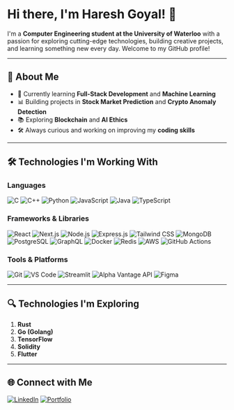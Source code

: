 # Hi there, I'm Haresh Goyal! 👋

I'm a **Computer Engineering student at the University of Waterloo** with a passion for exploring cutting-edge technologies, building creative projects, and learning something new every day. Welcome to my GitHub profile!

---
## 🚀 About Me
- 🌱 Currently learning **Full-Stack Development** and **Machine Learning**
- 📊 Building projects in **Stock Market Prediction** and **Crypto Anomaly Detection**
- 📚 Exploring **Blockchain** and **AI Ethics**
- 🛠️ Always curious and working on improving my **coding skills**

---
## 🛠️ Technologies I'm Working With

### Languages
![C](https://img.shields.io/badge/-C-00599C?style=flat-square&logo=c&logoColor=white)
![C++](https://img.shields.io/badge/-C++-00599C?style=flat-square&logo=c%2B%2B&logoColor=white)
![Python](https://img.shields.io/badge/-Python-3776AB?style=flat-square&logo=python&logoColor=white)
![JavaScript](https://img.shields.io/badge/-JavaScript-F7DF1E?style=flat-square&logo=javascript&logoColor=black)
![Java](https://img.shields.io/badge/-Java-007396?style=flat-square&logo=java&logoColor=white)
![TypeScript](https://img.shields.io/badge/-TypeScript-3178C6?style=flat-square&logo=typescript&logoColor=white)


### Frameworks & Libraries
![React](https://img.shields.io/badge/-React-61DAFB?style=flat-square&logo=react&logoColor=black)
![Next.js](https://img.shields.io/badge/-Next.js-000000?style=flat-square&logo=next.js&logoColor=white)
![Node.js](https://img.shields.io/badge/-Node.js-339933?style=flat-square&logo=node.js&logoColor=white)
![Express.js](https://img.shields.io/badge/-Express-000000?style=flat-square&logo=express&logoColor=white)
![Tailwind CSS](https://img.shields.io/badge/-Tailwind%20CSS-38B2AC?style=flat-square&logo=tailwind-css&logoColor=white)
![MongoDB](https://img.shields.io/badge/-MongoDB-47A248?style=flat-square&logo=mongodb&logoColor=white)
![PostgreSQL](https://img.shields.io/badge/-PostgreSQL-336791?style=flat-square&logo=postgresql&logoColor=white)
![GraphQL](https://img.shields.io/badge/-GraphQL-E10098?style=flat-square&logo=graphql&logoColor=white)
![Docker](https://img.shields.io/badge/-Docker-2496ED?style=flat-square&logo=docker&logoColor=white)
![Redis](https://img.shields.io/badge/-Redis-DC382D?style=flat-square&logo=redis&logoColor=white)
![AWS](https://img.shields.io/badge/-AWS-232F3E?style=flat-square&logo=amazon-aws&logoColor=white)
![GitHub Actions](https://img.shields.io/badge/-GitHub%20Actions-2088FF?style=flat-square&logo=github-actions&logoColor=white)

### Tools & Platforms
![Git](https://img.shields.io/badge/-Git-F05032?style=flat-square&logo=git&logoColor=white)
![VS Code](https://img.shields.io/badge/-VS%20Code-007ACC?style=flat-square&logo=visual-studio-code&logoColor=white)
![Streamlit](https://img.shields.io/badge/-Streamlit-FF4B4B?style=flat-square&logo=streamlit&logoColor=white)
![Alpha Vantage API](https://img.shields.io/badge/-Alpha%20Vantage-2C2C2C?style=flat-square&logo=api)
![Figma](https://img.shields.io/badge/-Figma-F24E1E?style=flat-square&logo=figma&logoColor=white)


---
## 🔍 Technologies I'm Exploring
1. **Rust**
2. **Go (Golang)** 
3. **TensorFlow** 
4. **Solidity** 
5. **Flutter** 




---
## 🌐 Connect with Me
[![LinkedIn](https://img.shields.io/badge/-LinkedIn-0A66C2?style=flat-square&logo=linkedin&logoColor=white)](https://www.linkedin.com/in/haresh-goyal)
[![Portfolio](https://img.shields.io/badge/-Portfolio-000000?style=flat-square&logo=vercel&logoColor=white)](https://hareshgoyal.xyz)


